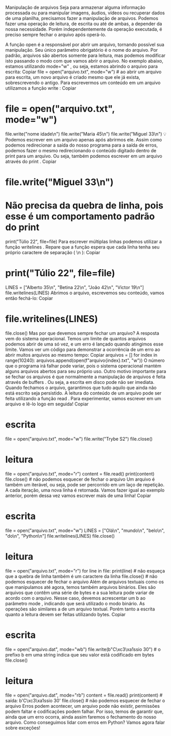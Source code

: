 Manipulação de arquivos
Seja para armazenar alguma informação processada ou para manipular imagens, áudios, vídeos ou recuperar dados de uma planilha, precisamos fazer a manipulação de arquivos.
Podemos fazer uma operação de leitura, de escrita ou até de ambas, a depender da nossa necessidade. Porém independentemente da operação executada, é preciso sempre fechar o arquivo após operá-lo.

A função open é a responsável por abrir um arquivo, tornando possível sua manipulação. Seu único parâmetro obrigatório é o nome do arquivo. Por padrão, arquivos são abertos somente para leitura, mas podemos modificar isto passando o modo com que vamos abrir o arquivo. No exemplo abaixo, estamos utilizando mode="w" , ou seja, estamos abrindo o arquivo para escrita:
Copiar
file = open("arquivo.txt", mode="w")  # ao abrir um arquivo para escrita, um novo arquivo é criado mesmo que ele já exista, sobrescrevendo o antigo.
Para escrevermos um conteúdo em um arquivo utilizamos a função write :
Copiar
# file = open("arquivo.txt", mode="w")

file.write("nome idade\n")
file.write("Maria 45\n")
file.write("Miguel 33\n")
💡 Podemos escrever em um arquivo apenas após abrirmos ele.
Assim como podemos redirecionar a saída do nosso programa para a saída de erros, podemos fazer o mesmo redirecionando o conteúdo digitado dentro de print para um arquivo. Ou seja, também podemos escrever em um arquivo através do print .
Copiar
#
# file.write("Miguel 33\n")


# Não precisa da quebra de linha, pois esse é um comportamento padrão do print
print("Túlio 22", file=file)
Para escrever múltiplas linhas podemos utilizar a função writelines . Repare que a função espera que cada linha tenha seu próprio caractere de separação ( \n ):
Copiar
#
# print("Túlio 22", file=file)


LINES = ["Alberto 35\n", "Betina 22\n", "João 42\n", "Victor 19\n"]
file.writelines(LINES)
Abrimos o arquivo, escrevemos seu conteúdo, vamos então fechá-lo:
Copiar
# file.writelines(LINES)


file.close()
Mas por que devemos sempre fechar um arquivo? A resposta vem do sistema operacional. Temos um limite de quantos arquivos podemos abrir de uma só vez, e um erro é lançado quando atingimos esse limite. Vamos ver um código para demonstrar a ocorrência de um erro ao abrir muitos arquivos ao mesmo tempo:
Copiar
arquivos = []
for index in range(10240):
    arquivos.append(open(f"arquivo{index}.txt", "w"))
O número que o programa irá falhar pode variar, pois o sistema operacional mantém alguns arquivos abertos para seu próprio uso.
Outro motivo importante para se fechar os arquivos é que normalmente a manipulação de arquivos é feita através de buffers . Ou seja, a escrita em disco pode não ser imediata. Quando fechamos o arquivo, garantimos que tudo aquilo que ainda não está escrito seja persistido.
A leitura do conteúdo de um arquivo pode ser feita utilizando a função read . Para experimentar, vamos escrever em um arquivo e lê-lo logo em seguida!
Copiar
# escrita
file = open("arquivo.txt", mode="w")
file.write("Trybe S2")
file.close()

# leitura
file = open("arquivo.txt", mode="r")
content = file.read()
print(content)
file.close()  # não podemos esquecer de fechar o arquivo
Um arquivo é também um iterável, ou seja, pode ser percorrido em um laço de repetição. A cada iteração, uma nova linha é retornada. Vamos fazer igual ao exemplo anterior, porém dessa vez vamos escrever mais de uma linha!
Copiar
# escrita
file = open("arquivo.txt", mode="w")
LINES = ["Olá\n", "mundo\n", "belo\n", "do\n", "Python\n"]
file.writelines(LINES)
file.close()

# leitura
file = open("arquivo.txt", mode="r")
for line in file:
    print(line)  # não esqueça que a quebra de linha também é um caractere da linha
file.close()  # não podemos esquecer de fechar o arquivo
Além de arquivos textuais como os que manipulamos até agora, temos também arquivos binários. Eles são arquivos que contêm uma série de bytes e a sua leitura pode variar de acordo com o arquivo. Nesse caso, devemos acrescentar um b ao parâmetro mode , indicando que será utilizado o modo binário.
As operações são similares a de um arquivo textual. Porém tanto a escrita quanto a leitura devem ser feitas utilizando bytes.
Copiar
# escrita
file = open("arquivo.dat", mode="wb")
file.write(b"C\xc3\xa1ssio 30")  # o prefixo b em uma string indica que seu valor está codificado em bytes
file.close()

# leitura
file = open("arquivo.dat", mode="rb")
content = file.read()
print(content)  # saída: b'C\xc3\xa1ssio 30'
file.close()  # não podemos esquecer de fechar o arquivo
Erros podem acontecer, um arquivo pode não existir, permissões podem faltar e codificações podem falhar. Por isso, temos de garantir que, ainda que um erro ocorra, ainda assim faremos o fechamento do nosso arquivo. Como conseguimos lidar com erros em Python? Vamos agora falar sobre exceções!